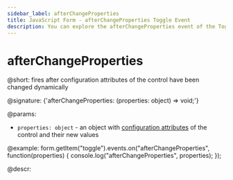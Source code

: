 ```yaml
---
sidebar_label: afterChangeProperties
title: JavaScript Form - afterChangeProperties Toggle Event 
description: You can explore the afterChangeProperties event of the Toggle control of Form in the documentation of the DHTMLX JavaScript UI library. Browse developer guides and API reference, try out code examples and live demos, and download a free 30-day evaluation version of DHTMLX Suite.
---
```


# afterChangeProperties

@short: fires after configuration attributes of the control have been changed dynamically

@signature: {'afterChangeProperties: (properties: object) => void;'}

@params:
- `properties: object` - an object with [configuration attributes](form/api/toggle/toggle_setproperties_method.md) of the control and their new values

@example:
form.getItem("toggle").events.on("afterChangeProperties", function(properties) {
    console.log("afterChangeProperties", properties);
});

@descr: